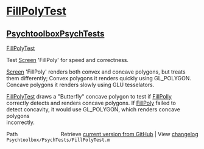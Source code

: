 # [FillPolyTest](FillPolyTest)
## [Psychtoolbox](Psychtoolbox)[PsychTests](PsychTests)

[FillPolyTest](FillPolyTest)  
  
Test [Screen](Screen) 'FillPoly' for speed and correctness.  
  
[Screen](Screen) 'FillPoly' renders both convex and concave polygons, but treats  
them differently; Convex polygons it renders quickly using GL\_POLYGON.  
Concave polygons it renders slowly using GLU tesselators.    
  
[FillPolyTest](FillPolyTest) draws a "Butterfly" concave polygon to test if [FillPolly](FillPolly)  
correctly detects and renders concave polygons.  If [FillPoly](FillPoly) failed to   
detect concavity, it would use GL\_POLYGON, which renders concave polygons  
incorrectly.  




<div class="code_header" style="text-align:right;">
  <span style="float:left;">Path&nbsp;&nbsp;</span> <span class="counter">Retrieve <a href=
  "https://raw.github.com/Psychtoolbox-3/Psychtoolbox-3/beta/Psychtoolbox/PsychTests/FillPolyTest.m">current version from GitHub</a> | View <a href=
  "https://github.com/Psychtoolbox-3/Psychtoolbox-3/commits/beta/Psychtoolbox/PsychTests/FillPolyTest.m">changelog</a></span>
</div>
<div class="code">
  <code>Psychtoolbox/PsychTests/FillPolyTest.m</code>
</div>


